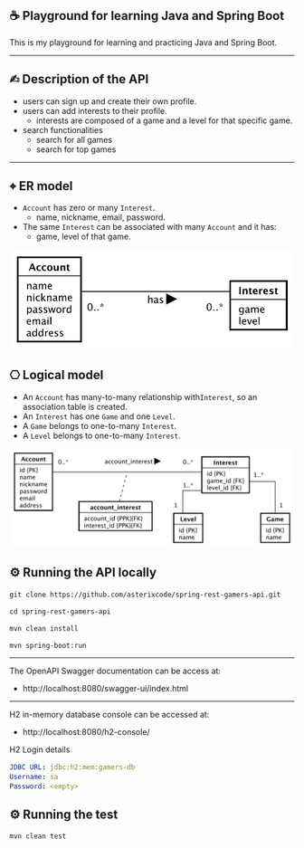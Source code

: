 ## ☕️ Playground for learning Java and Spring Boot

This is my playground for learning and practicing Java and Spring Boot.

---
## ✍︎ Description of the API

- users can sign up and create their own profile.
- users can add interests to their profile.
  - interests are composed of a game and a level for that specific game.
- search functionalities
  - search for all games
  - search for top games

---
## ⌖ ER model

- `Account` has zero or many `Interest`.
  - name, nickname, email, password.
- The same `Interest` can be associated with many `Account` and it has:
  - game, level of that game.


![](src/main/resources/static/diagrams/er-diagram/er-diagram.svg)


## ⎔ Logical model

- An `Account` has many-to-many relationship with`Interest`, so an association table is created.
- An `Interest` has one `Game` and one `Level`.
- A `Game` belongs to one-to-many `Interest`.
- A `Level` belongs to one-to-many `Interest`.

![](src/main/resources/static/diagrams/logical/database.svg)


## ⚙️ Running the API locally

```shell
git clone https://github.com/asterixcode/spring-rest-gamers-api.git
```
```shell
cd spring-rest-gamers-api
```
```shell
mvn clean install
```
```shell
mvn spring-boot:run
```

---
The OpenAPI Swagger documentation can be access at:

- http://localhost:8080/swagger-ui/index.html

---
H2 in-memory database console can be accessed at:

- http://localhost:8080/h2-console/

H2 Login details
```yaml
JDBC URL: jdbc:h2:mem:gamers-db
Username: sa
Password: <empty>
```

## ⚙️ Running the test

```shell
mvn clean test
```


